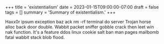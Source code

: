 +++
title = 'existentialism'
date = 2023-01-15T09:00:00-07:00
draft = false
tags = []
summary = 'Summary of existentialism.'
+++

Haxx0r ipsum exception baz ack rm -rf terminal do server Trojan horse alloc back door double. Wabbit packet sniffer gobble crack then leet win nak function. It's a feature ddos linux cookie salt ban man pages mailbomb fatal wabbit stack blob flood.
